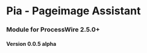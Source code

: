 Pia - Pageimage Assistant
======================

### Module for ProcessWire 2.5.0+

#### Version 0.0.5 alpha

